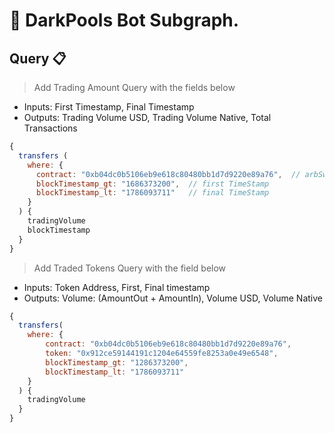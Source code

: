 # 🚩 DarkPools Bot Subgraph.

## **Query** 📋

> Add Trading Amount Query with the fields below

- Inputs: First Timestamp, Final Timestamp
- Outputs: Trading Volume USD, Trading Volume Native, Total Transactions

```js
{
  transfers (
    where: {
      contract: "0xb04dc0b5106eb9e618c80480bb1d7d9220e89a76",  // arbSwap contract
      blockTimestamp_gt: "1686373200",  // first TimeStamp
      blockTimestamp_lt: "1786093711"   // final TimeStamp
    }
  ) {
    tradingVolume
    blockTimestamp
  }
}
```

> Add Traded Tokens Query with the field below

- Inputs: Token Address, First, Final timestamp
- Outputs: Volume: (AmountOut + AmountIn), Volume USD, Volume Native

```js
{
  transfers(
    where: {
        contract: "0xb04dc0b5106eb9e618c80480bb1d7d9220e89a76",
        token: "0x912ce59144191c1204e64559fe8253a0e49e6548",
        blockTimestamp_gt: "1286373200",
        blockTimestamp_lt: "1786093711"
    }
  ) {
    tradingVolume
  }
}
```
